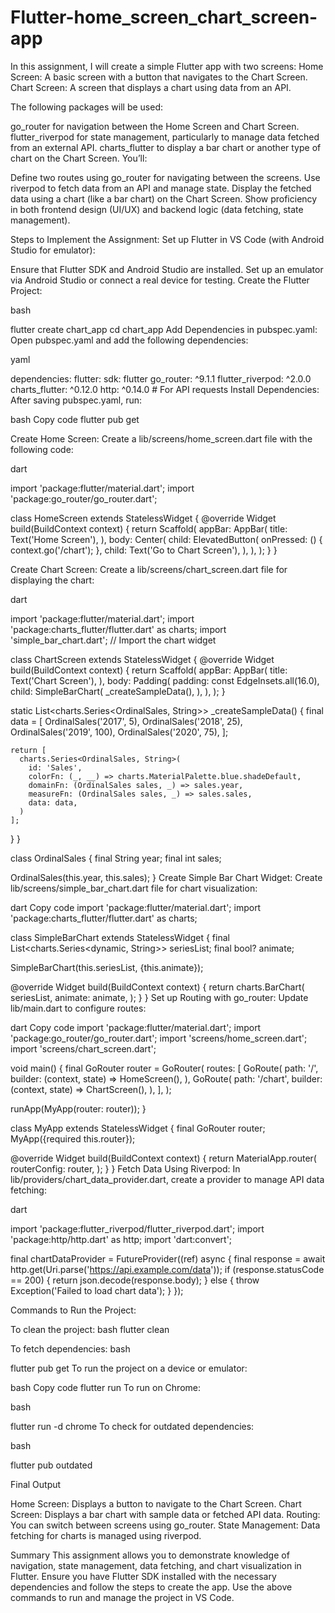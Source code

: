 # Flutter-home_screen_chart_screen-app
In this assignment, I will create a simple Flutter app with two screens:  Home Screen: A basic screen with a button that navigates to the Chart Screen. Chart Screen: A screen that displays a chart using data from an API.

The following packages will be used:

go_router for navigation between the Home Screen and Chart Screen.
flutter_riverpod for state management, particularly to manage data fetched from an external API.
charts_flutter to display a bar chart or another type of chart on the Chart Screen.
You’ll:

Define two routes using go_router for navigating between the screens.
Use riverpod to fetch data from an API and manage state.
Display the fetched data using a chart (like a bar chart) on the Chart Screen.
Show proficiency in both frontend design (UI/UX) and backend logic (data fetching, state management).

Steps to Implement the Assignment:
Set up Flutter in VS Code (with Android Studio for emulator):

Ensure that Flutter SDK and Android Studio are installed.
Set up an emulator via Android Studio or connect a real device for testing.
Create the Flutter Project:

bash

flutter create chart_app
cd chart_app
Add Dependencies in pubspec.yaml: Open pubspec.yaml and add the following dependencies:

yaml

dependencies:
  flutter:
    sdk: flutter
  go_router: ^9.1.1
  flutter_riverpod: ^2.0.0
  charts_flutter: ^0.12.0
  http: ^0.14.0 # For API requests
Install Dependencies: After saving pubspec.yaml, run:

bash
Copy code
flutter pub get


Create Home Screen: Create a lib/screens/home_screen.dart file with the following code:

dart

import 'package:flutter/material.dart';
import 'package:go_router/go_router.dart';

class HomeScreen extends StatelessWidget {
  @override
  Widget build(BuildContext context) {
    return Scaffold(
      appBar: AppBar(
        title: Text('Home Screen'),
      ),
      body: Center(
        child: ElevatedButton(
          onPressed: () {
            context.go('/chart');
          },
          child: Text('Go to Chart Screen'),
        ),
      ),
    );
  }
}


Create Chart Screen: Create a lib/screens/chart_screen.dart file for displaying the chart:

dart

import 'package:flutter/material.dart';
import 'package:charts_flutter/flutter.dart' as charts;
import 'simple_bar_chart.dart'; // Import the chart widget

class ChartScreen extends StatelessWidget {
  @override
  Widget build(BuildContext context) {
    return Scaffold(
      appBar: AppBar(
        title: Text('Chart Screen'),
      ),
      body: Padding(
        padding: const EdgeInsets.all(16.0),
        child: SimpleBarChart(
          _createSampleData(),
        ),
      ),
    );
  }

  static List<charts.Series<OrdinalSales, String>> _createSampleData() {
    final data = [
      OrdinalSales('2017', 5),
      OrdinalSales('2018', 25),
      OrdinalSales('2019', 100),
      OrdinalSales('2020', 75),
    ];

    return [
      charts.Series<OrdinalSales, String>(
        id: 'Sales',
        colorFn: (_, __) => charts.MaterialPalette.blue.shadeDefault,
        domainFn: (OrdinalSales sales, _) => sales.year,
        measureFn: (OrdinalSales sales, _) => sales.sales,
        data: data,
      )
    ];
  }
}

class OrdinalSales {
  final String year;
  final int sales;

  OrdinalSales(this.year, this.sales);
}
Create Simple Bar Chart Widget: Create lib/screens/simple_bar_chart.dart file for chart visualization:

dart
Copy code
import 'package:flutter/material.dart';
import 'package:charts_flutter/flutter.dart' as charts;

class SimpleBarChart extends StatelessWidget {
  final List<charts.Series<dynamic, String>> seriesList;
  final bool? animate;

  SimpleBarChart(this.seriesList, {this.animate});

  @override
  Widget build(BuildContext context) {
    return charts.BarChart(
      seriesList,
      animate: animate,
    );
  }
}
Set up Routing with go_router: Update lib/main.dart to configure routes:

dart
Copy code
import 'package:flutter/material.dart';
import 'package:go_router/go_router.dart';
import 'screens/home_screen.dart';
import 'screens/chart_screen.dart';

void main() {
  final GoRouter router = GoRouter(
    routes: [
      GoRoute(
        path: '/',
        builder: (context, state) => HomeScreen(),
      ),
      GoRoute(
        path: '/chart',
        builder: (context, state) => ChartScreen(),
      ),
    ],
  );

  runApp(MyApp(router: router));
}

class MyApp extends StatelessWidget {
  final GoRouter router;
  MyApp({required this.router});

  @override
  Widget build(BuildContext context) {
    return MaterialApp.router(
      routerConfig: router,
    );
  }
}
Fetch Data Using Riverpod: In lib/providers/chart_data_provider.dart, create a provider to manage API data fetching:

dart

import 'package:flutter_riverpod/flutter_riverpod.dart';
import 'package:http/http.dart' as http;
import 'dart:convert';

final chartDataProvider = FutureProvider((ref) async {
  final response = await http.get(Uri.parse('https://api.example.com/data'));
  if (response.statusCode == 200) {
    return json.decode(response.body);
  } else {
    throw Exception('Failed to load chart data');
  }
});

Commands to Run the Project:

To clean the project:
bash
flutter clean

To fetch dependencies:
bash

flutter pub get
To run the project on a device or emulator:

bash
Copy code
flutter run
To run on Chrome:

bash

flutter run -d chrome
To check for outdated dependencies:

bash

flutter pub outdated


Final Output

Home Screen: Displays a button to navigate to the Chart Screen.
Chart Screen: Displays a bar chart with sample data or fetched API data.
Routing: You can switch between screens using go_router.
State Management: Data fetching for charts is managed using riverpod.

Summary
This assignment allows you to demonstrate knowledge of navigation, state management, data fetching, and chart visualization in Flutter. Ensure you have Flutter SDK installed with the necessary dependencies and follow the steps to create the app. Use the above commands to run and manage the project in VS Code.
